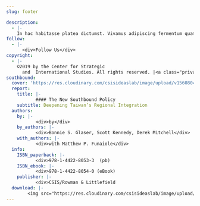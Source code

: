 ```yaml
---
slug: footer

description:
  - |-
    In hac habitasse platea dictumst. Vivamus adipiscing fermentum quam volutpat aliquam. Integer et elit eget elit facilisis tristique. Nam vel iaculis mauris. Sed ullamcorper tellus erat, non ultrices sem tincidunt euismod. Fusce rhoncus porttitor velit, eu bibendum nibh aliquet vel.
follow:
  - |-
      <div>Follow Us</div>
copyright:
  - |-
    ©2019 by the Center for Strategic
      and  International Studies. All rights reserved. |<a class="privacy-policy" href="https://www.csis.org/privacy-policy" target="_blank" rel="nofollow noreferrer"> Privacy Policy</a> | <a class="privacy-policy" href="https://www.csis.org/reprint-permissions" target="_blank" rel="nofollow noreferrer">Reprint Permissions</a>
southbound:
  cover: 'https://res.cloudinary.com/csisideaslab/image/upload/v1560804941/southbound/southbound-cover.png'
  report:
    title: |-
           #### The New Southbound Policy
    subtitle: Deepening Taiwan’s Regional Integration
  authors:
    by: |-
           <div>by</div>
    by_authors: |-
           <div>Bonnie S. Glaser, Scott Kennedy, Derek Mitchell</div>
    with_authors: |-
           <div>with Matthew P. Funaiole</div>
  info:
    ISBN_paperback: |-
           <div>978-1-4422-8053-3  (pb)
    ISBN_ebook: |-
           <div>978-1-4422-8054-0 (eBook)
    publisher: |-
           <div>CSIS/Rowman & Littlefield
  download: |-
        <img src="https://res.cloudinary.com/csisideaslab/image/upload/v1560804941/southbound/southbound-cover.png" class="download__image" alt="The New Southbound Policy Report Cover" title="Download The New Southbound Policy Report"><span  class="icon-download">Download the Full Report</span>
---
```


